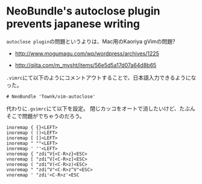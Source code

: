 # NeoBundle's autoclose plugin prevents japanese writing


`autoclose plugin`の問題というよりは、Mac用のKaoriya
gVimの問題?

- http://www.mogumagu.com/wp/wordpress/archives/1225

- http://qiita.com/m_mysht/items/56e5d5a17d07a64d8b65

`.vimrc`にて以下のようにコメントアウトすることで、日本語入力できるようになった。

```
# NeoBundle 'Townk/vim-autoclose'
```

代わりに`.gvimrc`にて以下を設定。
閉じカッコをオートで消したいけど、たぶんそこで問題がでちゃうのだろう。

```
inoremap { {}<LEFT>
inoremap ( ()<LEFT>
inoremap [ []<LEFT>
inoremap " ""<LEFT>
inoremap ' ''<LEFT>
vnoremap { "zdi^V{<C-R>z}<ESC>
vnoremap [ "zdi^V[<C-R>z]<ESC>
vnoremap ( "zdi^V(<C-R>z)<ESC>
vnoremap " "zdi^V"<C-R>z^V"<ESC>
vnoremap ' "zdi'<C-R>z'<ESC
```
